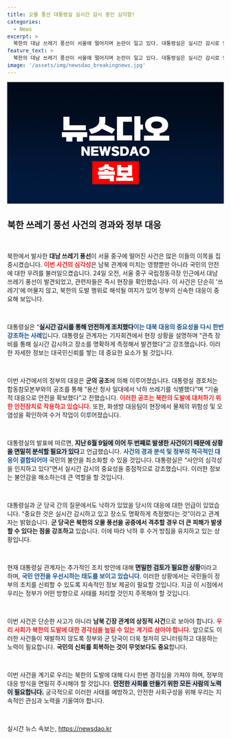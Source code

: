 ```yaml
---
title: 오물 풍선 대통령실 실시간 감시 중인 심각함!
categories:
  - News
excerpt: >
  북한의 대남 쓰레기 풍선이 서울에 떨어지며 논란이 일고 있다. 대통령실은 실시간 감시로 안전하게 대응했다고 해명하였지만, 경계 실패 우려 속에서 상황이 심각해지고 있다. 궁금증을 자아내는 이 사건의 전말은?
feature_text: >
  북한의 대남 쓰레기 풍선이 서울에 떨어지며 논란이 일고 있다. 대통령실은 실시간 감시로 안전하게 대응했다고 해명하였지만, 경계 실패 우려 속에서 상황이 심각해지고 있다. 궁금증을 자아내는 이 사건의 전말은?
image: '/assets/img/newsdao_breakingnews.jpg'
---
```


<p><img src="/assets/img/newsdao_breakingnews.jpg" alt="pcversion 속보" /></p>

<h2 data-ke-size="size26">북한 쓰레기 풍선 사건의 경과와 정부 대응</h2>

<p data-ke-size="size16">&nbsp;</p>

<p>북한에서 발사한 <b>대남 쓰레기 풍선</b>이 서울 중구에 떨어진 사건은 많은 이들의 이목을 집중시켰습니다. <b><span style="color: #ee2323;">이번 사건의 심각성</span></b>은 남북 관계에 미치는 영향뿐만 아니라 국민의 안전에 대한 우려를 불러일으켰습니다. 24일 오전, 서울 중구 국립정동극장 인근에서 대남 쓰레기 풍선이 발견되었고, 관련자들은 즉시 현장을 확인했습니다. 이 사건은 단순히 '쓰레기'에 머물지 않고, 북한의 도발 행위로 해석될 여지가 있어 정부의 신속한 대응이 중요해 보입니다.</p>

<p data-ke-size="size16">&nbsp;</p>

<p>대통령실은 “<b><span style="background-color: #21538527;">실시간 감시를 통해 안전하게 조치했다</span></b”고 밝혔습니다. <b><span style="color: #1a5490;">이는 대북 대응의 중요성을 다시 한번 강조하는 사례</span></b>입니다. 대통령실 관계자는 기자회견에서 현장 상황을 설명하며 “관측 장비를 통해 실시간 감시하고 장소를 명확하게 측정해서 발견했다”고 강조했습니다. 이러한 자세한 정보는 대국민신뢰를 쌓는 데 중요한 요소가 될 것입니다.</p>

<p data-ke-size="size16">&nbsp;</p>

<p>이번 사건에서의 정부의 대응은 <b>군의 공조</b>에 의해 이루어졌습니다. 대통령실 경호처는 합동참모본부와의 공조를 통해 “용산 청사 일대에서 낙하 쓰레기를 식별했다”며 “기술적 대응으로 안전을 확보했다”고 전했습니다. <b><span style="color: #ee2323;">이러한 공조는 북한의 도발에 대처하기 위한 안전장치로 작용하고 있습니다.</span></b> 또한, 화생방 대응팀이 현장에서 물체의 위험성 및 오염성을 확인하여 수거 작업이 이루어졌습니다.</p>

<p data-ke-size="size16">&nbsp;</p>

<p>대통령실의 발표에 따르면, <b><span style="background-color: #21538527;">지난 6월 9일에 이어 두 번째로 발생한 사건이기 때문에 상황을 면밀히 분석할 필요가 있다</span></b>고 언급했습니다. <b><span style="color: #1a5490;">사건의 경과 분석 및 정부의 적극적인 대응이 결합되어야</span></b> 국민의 불안을 최소화할 수 있을 것입니다. 대통령실은 “사안의 심각성을 인지하고 있다”면서 실시간 감시의 중요성을 중점적으로 강조했습니다. 이러한 정보는 불안감을 해소하는데 큰 역할을 할 것입니다.</p>

<p data-ke-size="size16">&nbsp;</p>

<p>대통령실과 군 당국 간의 질문에서도 낙하가 있었을 당시의 대응에 대한 언급이 있었습니다. “중요한 것은 실시간 감시하고 있고 장소도 명확하게 측정했다는 것”이라고 관계자는 밝혔습니다. <b>군 당국은 북한의 오물 풍선을 공중에서 격추할 경우 더 큰 피해가 발생할 수 있다는 점을 강조하고</b> 있습니다. 이에 따라 낙하 후 수거 방침을 유지하고 있는 상황입니다.</p>

<p data-ke-size="size16">&nbsp;</p>

<p>현재 대통령실 관계자는 추가적인 조치 방안에 대해 <b><span style="background-color: #21538527;">면밀한 검토가 필요한 상황</span></b>이라고 하며, <b><span style="color: #1a5490;">국민 안전을 우선시하는 태도를 보이고 있습니다</span></b>. 이러한 상황에서는 국민들이 정부의 조치를 신뢰할 수 있도록 지속적인 정보 제공이 필요할 것입니다. 지금 이 시점에서 우리는 정부가 어떤 방향으로 사태를 처리할 것인지 주목해야 할 것입니다.</p>

<p data-ke-size="size16">&nbsp;</p>

<p>이번 사건은 단순한 사고가 아니라 <b>남북 긴장 관계의 상징적 사건</b>으로 보아야 합니다. <b><span style="color: #ee2323;">우리 사회가 북한의 도발에 대한 경각심을 높일 수 있는 계기로 삼아야 합니다.</span></b> 앞으로도 이러한 사건들이 재발하지 않도록 정부와 군 당국이 더욱 철저히 모니터링하고 대응하는 노력이 필요합니다. <b>국민의 신뢰를 회복하는 것이 무엇보다도 중요</b>합니다.</p>

<p data-ke-size="size16">&nbsp;</p>

<p>이번 사건을 계기로 우리는 북한의 도발에 대해 다시 한번 경각심을 가져야 하며, 정부의 대응 방식을 면밀히 주시해야 할 것입니다. <b><span style="background-color: #21538527;">안전한 사회를 만들기 위한 모든 사람의 노력이 필요합니다.</span></b> 궁극적으로 이러한 사태를 예방하고, 안전한 사회구성을 위해 우리는 지속적인 관심과 노력을 기울여야 합니다.</p>

<p data-ke-size="size16">&nbsp;</p>
실시간 뉴스 속보는, <a href="https://newsdao.kr" rel="dofollow">https://newsdao.kr</a>


